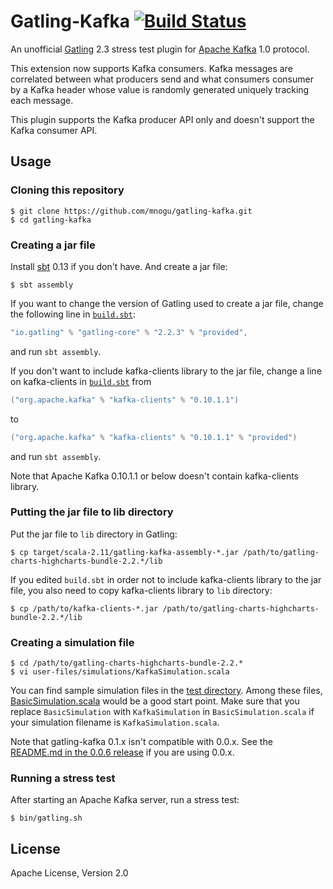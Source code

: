 # Gatling-Kafka [![Build Status](https://travis-ci.org/mnogu/gatling-kafka.svg?branch=master)](https://travis-ci.org/mnogu/gatling-kafka)

An unofficial [Gatling](http://gatling.io/) 2.3 stress test plugin
for [Apache Kafka](http://kafka.apache.org/) 1.0 protocol.

This extension now supports Kafka consumers. Kafka messages are correlated between
what producers send and what consumers consumer by a Kafka header whose
value is randomly generated uniquely tracking each message.

This plugin supports the Kafka producer API only
and doesn't support the Kafka consumer API.

## Usage

### Cloning this repository

    $ git clone https://github.com/mnogu/gatling-kafka.git
    $ cd gatling-kafka

### Creating a jar file

Install [sbt](http://www.scala-sbt.org/) 0.13 if you don't have.
And create a jar file:

    $ sbt assembly

If you want to change the version of Gatling used to create a jar file,
change the following line in [`build.sbt`](build.sbt):

```scala
"io.gatling" % "gatling-core" % "2.2.3" % "provided",
```

and run `sbt assembly`.

If you don't want to include kafka-clients library to the jar file,
change a line on kafka-clients in [`build.sbt`](build.sbt) from

```scala
("org.apache.kafka" % "kafka-clients" % "0.10.1.1")
```

to

```scala
("org.apache.kafka" % "kafka-clients" % "0.10.1.1" % "provided")
```

and run `sbt assembly`.

Note that Apache Kafka 0.10.1.1 or below doesn't contain kafka-clients library.

### Putting the jar file to lib directory

Put the jar file to `lib` directory in Gatling:

    $ cp target/scala-2.11/gatling-kafka-assembly-*.jar /path/to/gatling-charts-highcharts-bundle-2.2.*/lib

If you edited `build.sbt` in order not to include kafka-clients library
to the jar file, you also need to copy kafka-clients library to `lib` directory:

    $ cp /path/to/kafka-clients-*.jar /path/to/gatling-charts-highcharts-bundle-2.2.*/lib


###  Creating a simulation file

    $ cd /path/to/gatling-charts-highcharts-bundle-2.2.*
    $ vi user-files/simulations/KafkaSimulation.scala

You can find sample simulation files in the [test directory](src/test/scala/com/github/mnogu/gatling/kafka/test).
Among these files, [BasicSimulation.scala](src/test/scala/com/github/mnogu/gatling/kafka/test/BasicSimulation.scala) would be a good start point.
Make sure that you replace `BasicSimulation` with `KafkaSimulation` in `BasicSimulation.scala`
if your simulation filename is `KafkaSimulation.scala`.

Note that gatling-kafka 0.1.x isn't compatible with 0.0.x.
See the [README.md in the 0.0.6 release](https://github.com/mnogu/gatling-kafka/blob/0.0.6/README.md)
if you are using 0.0.x.

### Running a stress test

After starting an Apache Kafka server, run a stress test:

    $ bin/gatling.sh

## License

Apache License, Version 2.0
